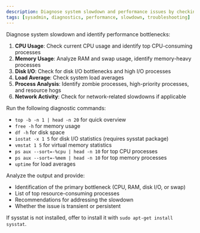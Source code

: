 ```yaml
---
description: Diagnose system slowdown and performance issues by checking CPU, memory, disk I/O, and process activity
tags: [sysadmin, diagnostics, performance, slowdown, troubleshooting]
---
```


Diagnose system slowdown and identify performance bottlenecks:

1. **CPU Usage**: Check current CPU usage and identify top CPU-consuming processes
2. **Memory Usage**: Analyze RAM and swap usage, identify memory-heavy processes
3. **Disk I/O**: Check for disk I/O bottlenecks and high I/O processes
4. **Load Average**: Check system load averages
5. **Process Analysis**: Identify zombie processes, high-priority processes, and resource hogs
6. **Network Activity**: Check for network-related slowdowns if applicable

Run the following diagnostic commands:
- `top -b -n 1 | head -n 20` for quick overview
- `free -h` for memory usage
- `df -h` for disk space
- `iostat -x 1 5` for disk I/O statistics (requires sysstat package)
- `vmstat 1 5` for virtual memory statistics
- `ps aux --sort=-%cpu | head -n 10` for top CPU processes
- `ps aux --sort=-%mem | head -n 10` for top memory processes
- `uptime` for load averages

Analyze the output and provide:
- Identification of the primary bottleneck (CPU, RAM, disk I/O, or swap)
- List of top resource-consuming processes
- Recommendations for addressing the slowdown
- Whether the issue is transient or persistent

If sysstat is not installed, offer to install it with `sudo apt-get install sysstat`.
